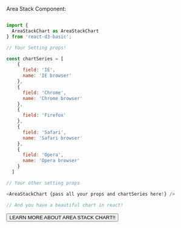 Area Stack Component:

```js

import {
  AreaStackChart as AreaStackChart
} from 'react-d3-basic';

// Your Setting props!

const chartSeries = [
    {
      field: 'IE',
      name: 'IE browser'
    },
    {
      field: 'Chrome',
      name: 'Chrome browser'
    },
    {
      field: 'Firefox'
    },
    {
      field: 'Safari',
      name: 'Safari browser'
    },
    {
      field: 'Opera',
      name: 'Opera browser'
    }
  ]

// Your other setting props

<AreaStackChart {pass all your props and chartSeries here!} />

// And you have a beautiful chart in react!
```

<a href="/basic/area_stack">
  <button type="button" class="btn btn-success">LEARN MORE ABOUT AREA STACK CHART!!</button>
</a>
